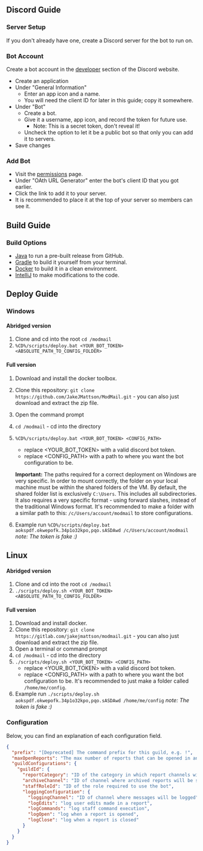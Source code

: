 ## Discord Guide

### Server Setup

If you don't already have one, create a Discord server for the bot to run on.

### Bot Account

Create a bot account in the [developer](https://discordapp.com/developers/applications/me) section of the Discord website.

- Create an application
- Under "General Information"
    - Enter an app icon and a name.
    - You will need the client ID for later in this guide; copy it somewhere.
- Under "Bot"
    - Create a bot.
    - Give it a username, app icon, and record the token for future use.
        - Note: This is a secret token, don't reveal it!
    - Uncheck the option to let it be a public bot so that only you can add it to servers.
- Save changes

### Add Bot

- Visit the [permissions](https://discordapi.com/permissions.html) page.
- Under "OAth URL Generator" enter the bot's client ID that you got earlier.
- Click the link to add it to your server.
- It is recommended to place it at the top of your server so members can see it.

## Build Guide

### Build Options

* [Java](https://openjdk.org/) to run a pre-built release from GitHub.
* [Gradle](https://gradle.org/) to build it yourself from your terminal.
* [Docker](https://www.docker.com/) to build it in a clean environment.
* [IntelliJ](https://www.jetbrains.com/idea/) to make modifications to the code.

## Deploy Guide

### Windows

#### Abridged version

1. Clone and cd into the root `cd /modmail`
2. `%CD%/scripts/deploy.bat <YOUR_BOT_TOKEN> <ABSOLUTE_PATH_TO_CONFIG_FOLDER>`

#### Full version

1. Download and install the docker toolbox.
2. Clone this repository: `git clone https://github.com/JakeJMattson/ModMail.git` -
   you can also just download and extract the zip file.
3. Open the command prompt
4. `cd /modmail` - cd into the directory
5. `%CD%/scripts/deploy.bat <YOUR_BOT_TOKEN> <CONFIG_PATH>`
    - replace <YOUR_BOT_TOKEN> with a valid discord bot token.
    - replace <CONFIG_PATH> with a path to where you want the bot configuration to be.

   **Important:** The paths required for a correct deployment on Windows are very specific.
   In order to mount correctly, the folder on your local machine must be within the shared folders of the VM.
   By default, the shared folder list is exclusively `C:\Users`. This includes all subdirectories.
   It also requires a very specific format - using forward slashes, instead of the traditional Windows format.
   It's recommended to make a folder with a similar path to this: `/c/Users/account/modmail` to store configurations.

6. Example run `%CD%/scripts/deploy.bat aokspdf.okwepofk.34p1o32kpo,pqo.sASDAwd /c/Users/account/modmail`
   *note: The token is fake :)*

## Linux

#### Abridged version

1. Clone and cd into the root `cd /modmail`
2. `./scripts/deploy.sh <YOUR_BOT_TOKEN> <ABSOLUTE_PATH_TO_CONFIG_FOLDER>`

#### Full version

1. Download and install docker.
2. Clone this repository: `git clone https://gitlab.com/jakejmattson/modmail.git` -
   you can also just download and extract the zip file.
3. Open a terminal or command prompt
4. `cd /modmail` - cd into the directory
5. `./scripts/deploy.sh <YOUR_BOT_TOKEN> <CONFIG_PATH>`
    - replace <YOUR_BOT_TOKEN> with a valid discord bot token.
    - replace <CONFIG_PATH> with a path to where you want the bot configuration to be.
      It's recommended to just make a folder called `/home/me/config`.
6. Example run `./scripts/deploy.sh aokspdf.okwepofk.34p1o32kpo,pqo.sASDAwd /home/me/config`
   *note: The token is fake :)*

### Configuration

Below, you can find an explanation of each configuration field.

```json
{
  "prefix": "[Deprecated] The command prefix for this guild, e.g. !",
  "maxOpenReports": "The max number of reports that can be opened in any configured guild",
  "guildConfigurations": {
    "guildId": {
      "reportCategory": "ID of the category in which report channels will be created",
      "archiveChannel": "ID of channel where archived reports will be sent",
      "staffRoleId": "ID of the role required to use the bot",
      "loggingConfiguration": {
        "loggingChannel": "ID of channel where messages will be logged",
        "logEdits": "log user edits made in a report",
        "logCommands": "log staff command execution",
        "logOpen": "log when a report is opened",
        "logClose": "log when a report is closed"
      }
    }
  }
}
```